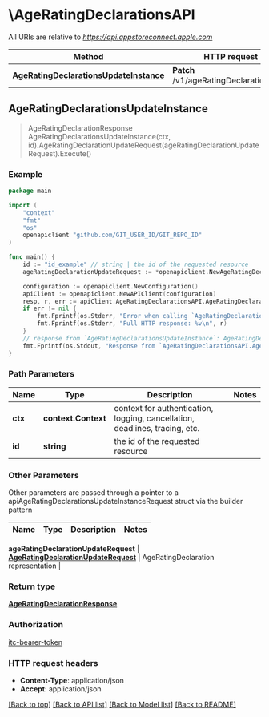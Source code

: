 # \AgeRatingDeclarationsAPI

All URIs are relative to *https://api.appstoreconnect.apple.com*

Method | HTTP request | Description
------------- | ------------- | -------------
[**AgeRatingDeclarationsUpdateInstance**](AgeRatingDeclarationsAPI.md#AgeRatingDeclarationsUpdateInstance) | **Patch** /v1/ageRatingDeclarations/{id} | 



## AgeRatingDeclarationsUpdateInstance

> AgeRatingDeclarationResponse AgeRatingDeclarationsUpdateInstance(ctx, id).AgeRatingDeclarationUpdateRequest(ageRatingDeclarationUpdateRequest).Execute()



### Example

```go
package main

import (
    "context"
    "fmt"
    "os"
    openapiclient "github.com/GIT_USER_ID/GIT_REPO_ID"
)

func main() {
    id := "id_example" // string | the id of the requested resource
    ageRatingDeclarationUpdateRequest := *openapiclient.NewAgeRatingDeclarationUpdateRequest(*openapiclient.NewAgeRatingDeclarationUpdateRequestData("Type_example", "Id_example")) // AgeRatingDeclarationUpdateRequest | AgeRatingDeclaration representation

    configuration := openapiclient.NewConfiguration()
    apiClient := openapiclient.NewAPIClient(configuration)
    resp, r, err := apiClient.AgeRatingDeclarationsAPI.AgeRatingDeclarationsUpdateInstance(context.Background(), id).AgeRatingDeclarationUpdateRequest(ageRatingDeclarationUpdateRequest).Execute()
    if err != nil {
        fmt.Fprintf(os.Stderr, "Error when calling `AgeRatingDeclarationsAPI.AgeRatingDeclarationsUpdateInstance``: %v\n", err)
        fmt.Fprintf(os.Stderr, "Full HTTP response: %v\n", r)
    }
    // response from `AgeRatingDeclarationsUpdateInstance`: AgeRatingDeclarationResponse
    fmt.Fprintf(os.Stdout, "Response from `AgeRatingDeclarationsAPI.AgeRatingDeclarationsUpdateInstance`: %v\n", resp)
}
```

### Path Parameters


Name | Type | Description  | Notes
------------- | ------------- | ------------- | -------------
**ctx** | **context.Context** | context for authentication, logging, cancellation, deadlines, tracing, etc.
**id** | **string** | the id of the requested resource | 

### Other Parameters

Other parameters are passed through a pointer to a apiAgeRatingDeclarationsUpdateInstanceRequest struct via the builder pattern


Name | Type | Description  | Notes
------------- | ------------- | ------------- | -------------

 **ageRatingDeclarationUpdateRequest** | [**AgeRatingDeclarationUpdateRequest**](AgeRatingDeclarationUpdateRequest.md) | AgeRatingDeclaration representation | 

### Return type

[**AgeRatingDeclarationResponse**](AgeRatingDeclarationResponse.md)

### Authorization

[itc-bearer-token](../README.md#itc-bearer-token)

### HTTP request headers

- **Content-Type**: application/json
- **Accept**: application/json

[[Back to top]](#) [[Back to API list]](../README.md#documentation-for-api-endpoints)
[[Back to Model list]](../README.md#documentation-for-models)
[[Back to README]](../README.md)


